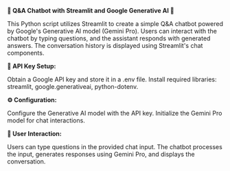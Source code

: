 **🤖 Q&A Chatbot with Streamlit and Google Generative AI 🚀**

This Python script utilizes Streamlit to create a simple Q&A chatbot powered by Google's Generative AI model (Gemini Pro). Users can interact with the chatbot by typing questions, and the assistant responds with generated answers. The conversation history is displayed using Streamlit's chat components.

**🔑 API Key Setup:**

Obtain a Google API key and store it in a .env file.
Install required libraries: streamlit, google.generativeai, python-dotenv.

**⚙️ Configuration:**

Configure the Generative AI model with the API key.
Initialize the Gemini Pro model for chat interactions.

**📱 User Interaction:**

Users can type questions in the provided chat input.
The chatbot processes the input, generates responses using Gemini Pro, and displays the conversation.
